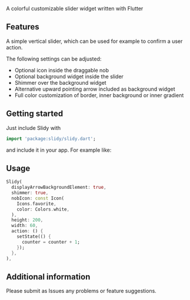 <!-- 
This README describes the package. If you publish this package to pub.dev,
this README's contents appear on the landing page for your package.

For information about how to write a good package README, see the guide for
[writing package pages](https://dart.dev/guides/libraries/writing-package-pages). 

For general information about developing packages, see the Dart guide for
[creating packages](https://dart.dev/guides/libraries/create-library-packages)
and the Flutter guide for
[developing packages and plugins](https://flutter.dev/developing-packages). 
-->

A colorful customizable slider widget written with Flutter

## Features

A simple vertical slider, which can be used for example to confirm a user action.

The following settings can be adjusted:
- Optional icon inside the draggable nob
- Optional background widget inside the slider
- Shimmer over the background widget
- Alternative upward pointing arrow included as background widget
- Full color customization of border, inner background or inner gradient

## Getting started

Just include Slidy with 
```dart
import 'package:slidy/slidy.dart';
```
and include it in your app. For example like:



## Usage
```dart
Slidy(
  displayArrowBackgroundElement: true,
  shimmer: true,
  nobIcon: const Icon(
    Icons.favorite,
    color: Colors.white,
  ),
  height: 200,
  width: 60,
  action: () {
    setState(() {
      counter = counter + 1;
    });
  },
),
```

## Additional information
Please submit as Issues any problems or feature suggestions.
